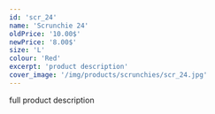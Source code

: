 ```yaml
---
id: 'scr_24'
name: 'Scrunchie 24'
oldPrice: '10.00$'
newPrice: '8.00$'
size: 'L'
colour: 'Red'
excerpt: 'product description'
cover_image: '/img/products/scrunchies/scr_24.jpg'
---
```

full product description
